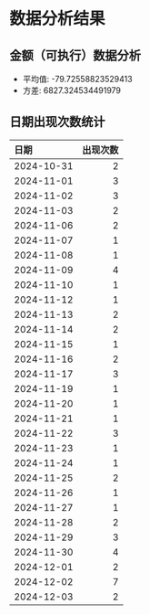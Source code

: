 # 数据分析结果

## 金额（可执行）数据分析

- 平均值: -79.72558823529413
- 方差: 6827.324534491979

## 日期出现次数统计

| 日期       |   出现次数 |
|:-----------|-----------:|
| 2024-10-31 |          2 |
| 2024-11-01 |          3 |
| 2024-11-02 |          3 |
| 2024-11-03 |          2 |
| 2024-11-06 |          2 |
| 2024-11-07 |          1 |
| 2024-11-08 |          1 |
| 2024-11-09 |          4 |
| 2024-11-10 |          1 |
| 2024-11-12 |          1 |
| 2024-11-13 |          2 |
| 2024-11-14 |          2 |
| 2024-11-15 |          1 |
| 2024-11-16 |          2 |
| 2024-11-17 |          3 |
| 2024-11-19 |          1 |
| 2024-11-20 |          1 |
| 2024-11-21 |          1 |
| 2024-11-22 |          3 |
| 2024-11-23 |          1 |
| 2024-11-24 |          1 |
| 2024-11-25 |          2 |
| 2024-11-26 |          1 |
| 2024-11-27 |          1 |
| 2024-11-28 |          2 |
| 2024-11-29 |          3 |
| 2024-11-30 |          4 |
| 2024-12-01 |          2 |
| 2024-12-02 |          7 |
| 2024-12-03 |          2 |